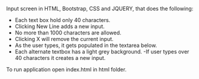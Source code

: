 Input screen in HTML, Bootstrap, CSS and JQUERY, that does the following:

- Each text box hold only 40 characters.
- Clicking New Line adds a new input.
- No more than 1000 characters are allowed.
- Clicking X will remove the current input.
- As the user types, it gets populated in the textarea below.
- Each alternate textbox has a light grey background.
-If user types over 40 characters it creates a new input.

To run application open index.html in html folder.
